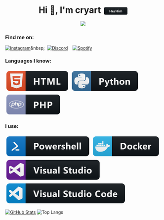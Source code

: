 <h1 align="center">
  <a href="#" style="text-decoration: none; display: flex; align-items: center; justify-content: center;">
    Hi 👋, I'm cryart
    <img style="margin-left: 10px; transform: translateY(3px); width: 15%; height: 15%;" src="https://raw.githubusercontent.com/MikeCodesDotNET/ColoredBadges/master/svg/pronouns/hehim.svg" alt="He/Him">
  </a>
</h1>

<a href="#" style="text-decoration: none;">
  <p align="center">
    <img src="https://discord.c99.nl/widget/theme-2/1116267335154683955.png"/>
  </p>
</a>

<h3>Find me on:</h3>

[![Instagram](https://img.shields.io/badge/__cosmin00-%23E4405F.svg?style=for-the-badge&logo=Instagram&logoColor=white)](https://instagram.com/__cosmin00?)&nbsp;&nbsp;
[![Discord](https://img.shields.io/badge/cryart1337-%231DA1F2.svg?style=for-the-badge&logo=Discord&logoColor=white)](https://discord.com/users/1116267335154683955)&nbsp;&nbsp;&nbsp;
[![Spotify](https://img.shields.io/badge/Csmn__-%231DA1F2.svg?style=for-the-badge&logo=Spotify&logoColor=white)](https://open.spotify.com/user/5bcknf0u6og6rxf0cj93qmutk?si=5W-KKJr_TsuXBImr-E22cQ)&nbsp;&nbsp;

<h3>Languages I know:</h3>
<a href="#" style="text-decoration: none;">
  <img src="https://raw.githubusercontent.com/MikeCodesDotNET/ColoredBadges/master/svg/dev/languages/html.svg" alt="html" style="vertical-align: top; max-width: 100%; margin:6px 4px;">
  <img src="https://raw.githubusercontent.com/MikeCodesDotNET/ColoredBadges/master/svg/dev/languages/python.svg" alt="python" style="vertical-align: top; max-width: 100%; margin:6px 4px;">
  <img src="https://raw.githubusercontent.com/MikeCodesDotNET/ColoredBadges/master/svg/dev/languages/php.svg" alt="php" style="vertical-align: top; max-width: 100%; margin:6px 4px;">
</a>

<h3>I use:</h3>
<a href="#" style="text-decoration: none;">
  <img src="https://github.com/MikeCodesDotNET/ColoredBadges/blob/master/svg/dev/tools/powershell.svg" alt="powershell" style="vertical-align: top; max-width: 100%; margin:6px 4px;">
  <img src="https://raw.githubusercontent.com/MikeCodesDotNET/ColoredBadges/master/svg/dev/tools/docker.svg" alt="docker" style="vertical-align: top; max-width: 100%; margin:6px 4px;">
  <img src="https://raw.githubusercontent.com/MikeCodesDotNET/ColoredBadges/master/svg/dev/tools/visualstudio.svg" alt="visualstudio" style="vertical-align: top; max-width: 100%; margin:6px 4px;">
  <img src="https://raw.githubusercontent.com/MikeCodesDotNET/ColoredBadges/master/svg/dev/tools/visualstudio_code.svg" alt="visualstudiocode" style="vertical-align: top; max-width: 100%; margin:6px 4px;">
</a>

[![GitHub Stats](https://github-readme-stats.vercel.app/api?username=gaming552&show_icons=true)](https://github.com/gaming552)
![Top Langs](https://github-readme-stats.vercel.app/api/top-langs/?username=gaming552&show_icons=true)

<br/>
<br/>
